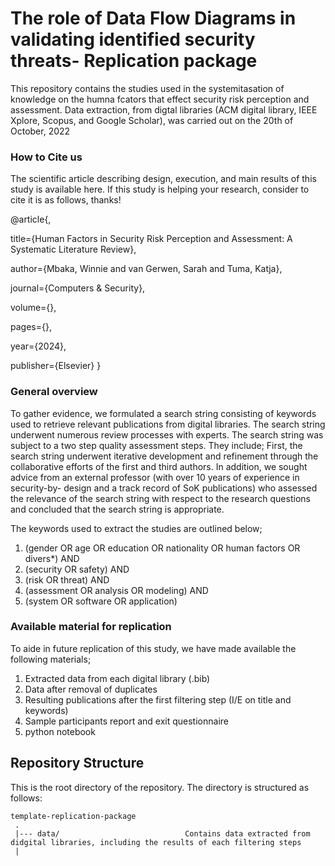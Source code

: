 # The role of Data Flow Diagrams in validating identified security threats- Replication package
This repository contains the studies used in the systemitasation of knowledge on the humna fcators that effect security risk perception and assessment. Data extraction, from digtal libraries (ACM digital library, IEEE Xplore,
Scopus, and Google Scholar), was carried out on the 20th of October, 2022

### How to Cite us
The scientific article describing design, execution, and main results of this study is available here.
If this study is helping your research, consider to cite it is as follows, thanks!

@article{,

  title={Human Factors in Security Risk Perception and Assessment: A Systematic Literature Review},
  
  author={Mbaka, Winnie and van Gerwen, Sarah and Tuma, Katja},
  
  journal={Computers & Security},
  
  volume={},
  
  pages={},
  
  year={2024},
  
  publisher={Elsevier}
}

### General overview
To gather evidence, we formulated a search string consisting of keywords used to retrieve relevant publications from digital libraries. The search string underwent numerous review processes with experts. The search string was subject to a two step quality assessment steps. They include; First, the search string underwent iterative development and refinement through the collaborative efforts of the first and third authors. In addition, we sought advice from an external professor (with over 10 years of experience in security-by-
design and a track record of SoK publications) who assessed the relevance of the search string with respect to the research questions and concluded that the search string is appropriate.

The keywords used to extract the studies are outlined below;

1. (gender OR age OR education OR nationality OR human factors OR divers*) AND
2. (security OR safety) AND
3. (risk OR threat) AND
4. (assessment OR analysis OR modeling) AND
5. (system OR software OR application)



### Available material for replication
To aide in future replication of this study, we have made available the following materials;
1. Extracted data from each digital library (.bib)
2. Data after removal of duplicates
3. Resulting publications after the first filtering step (I/E on title and keywords)
4. Sample participants report and exit questionnaire
5. python notebook



## Repository Structure
This is the root directory of the repository. The directory is structured as follows:

    template-replication-package
     .
     |--- data/                            Contains data extracted from didgital libraries, including the results of each filtering steps
     |
  
    
    
     
                         
  



